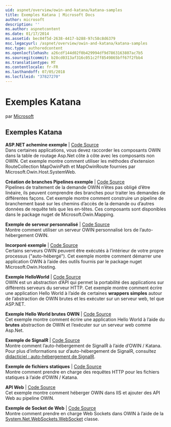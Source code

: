 ```yaml
---
uid: aspnet/overview/owin-and-katana/katana-samples
title: Exemples Katana | Microsoft Docs
author: microsoft
description: ''
ms.author: aspnetcontent
ms.date: 01/17/2014
ms.assetid: bec04f5d-2638-4417-b288-97c58c8d6379
msc.legacyurl: /aspnet/overview/owin-and-katana/katana-samples
msc.type: authoredcontent
ms.openlocfilehash: a26cdf144d02f0b429994df9d7863163807ac7b5
ms.sourcegitcommit: b28cd0313af316c051c2ff8549865bff67f2fbb4
ms.translationtype: MT
ms.contentlocale: fr-FR
ms.lasthandoff: 07/05/2018
ms.locfileid: "37827270"
---
```

<a name="katana-samples"></a>Exemples Katana
====================
par [Microsoft](https://github.com/microsoft)

## <a name="katana-samples"></a>Exemples Katana

**ASP.NET achemine exemple** | [Code Source](http://aspnet.codeplex.com/sourcecontrol/latest#Samples/Katana/AspNetRoutes/ReadMe.txt)  
Dans certaines applications, vous devez raccorder les composants OWIN dans la table de routage Asp.Net côte à côte avec les composants non OWIN. Cet exemple montre comment utiliser les méthodes d’extension RouteCollection MapOwinPath et MapOwinRoute fournies par Microsoft.Owin.Host.SystemWeb.

**Création de branches Pipelines exemple** | [Code Source](http://aspnet.codeplex.com/sourcecontrol/latest#Samples/Katana/BranchingPipelines/ReadMe.txt)  
Pipelines de traitement de la demande OWIN n’êtes pas obligé d’être linéaire, ils peuvent comprendre des branches pour traiter les demandes de différentes façons. Cet exemple montre comment construire un pipeline de branchement basé sur les chemins d’accès de la demande ou d’autres données de requête tels que les en-têtes. Ces composants sont disponibles dans le package nuget de Microsoft.Owin.Mapping.

**Exemple de serveur personnalisé** | [Code Source](http://aspnet.codeplex.com/sourcecontrol/latest#Samples/Katana/CustomServer/MyCustomServer/CustomServer.cs)   
Montre comment utiliser un serveur OWIN personnalisé lors de l’auto-hébergement OWIN.

**Incorporé exemple** | [Code Source](http://aspnet.codeplex.com/sourcecontrol/latest#Samples/Katana/Embedded/ReadMe.txt)  
Certains serveurs OWIN peuvent être exécutés à l’intérieur de votre propre processus (&quot;auto-hébergé&quot;). Cet exemple montre comment démarrer une application OWIN à l’aide des outils fournis par le package nuget Microsoft.Owin.Hosting.

**Exemple HelloWorld** | [Code Source](http://aspnet.codeplex.com/sourcecontrol/latest#Samples/Katana/HelloWorld/ReadMe.txt)  
OWIN est un abstraction d’API qui permet la portabilité des applications sur différents serveurs du serveur HTTP. Cet exemple montre comment écrire une application Hello World à l’aide de certaines **wrappers simples** autour de l’abstraction de OWIN brutes et les exécuter sur un serveur web, tel que ASP.NET.

**Exemple Hello World brutes OWIN** | [Code Source](http://aspnet.codeplex.com/sourcecontrol/latest#Samples/Katana/HelloWorldRawOwin/ReadMe.txt)  
Cet exemple montre comment écrire une application Hello World à l’aide du **brutes** abstraction de OWIN et l’exécuter sur un serveur web comme Asp.Net.

**Exemple de SignalR** | [Code Source](http://aspnet.codeplex.com/sourcecontrol/latest#Samples/Katana/SignalR/Program.cs)  
Montre comment l’auto-hébergement de SignalR à l’aide d’OWIN / Katana. Pour plus d’informations sur d’auto-hébergement de SignalR, consultez [didacticiel : auto-hébergement de SignalR](../../../signalr/overview/deployment/tutorial-signalr-self-host.md).

**Exemple de fichiers statiques** | [Code Source](http://aspnet.codeplex.com/sourcecontrol/latest#Samples/Katana/StaticFilesSample/Startup.cs)   
Montre comment prendre en charge des requêtes HTTP pour les fichiers statiques à l’aide d’OWIN / Katana.

**API Web** | [Code Source](http://aspnet.codeplex.com/sourcecontrol/latest#Samples/Katana/WebApi/ReadMe.txt)   
Cet exemple montre comment héberger OWIN dans IIS et ajouter des API Web au pipeline OWIN.

**Exemple de Socket de Web** | [Code Source](http://aspnet.codeplex.com/sourcecontrol/latest#Samples/Katana/WebSocketSample/WebSocketServer/Startup.cs)   
Montre comment prendre en charge Web Sockets dans OWIN à l’aide de la [System.Net.WebSockets.WebSocket](https://msdn.microsoft.com/library/system.net.websockets.websocket(v=vs.110).aspx) classe.
